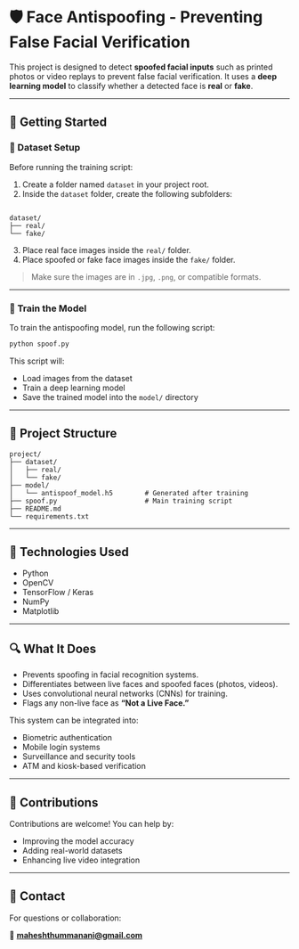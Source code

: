 
# 🛡️ Face Antispoofing - Preventing False Facial Verification

This project is designed to detect **spoofed facial inputs** such as printed photos or video replays to prevent false facial verification. It uses a **deep learning model** to classify whether a detected face is **real** or **fake**.

---

## 🚀 Getting Started

### 📁 Dataset Setup

Before running the training script:

1. Create a folder named `dataset` in your project root.
2. Inside the `dataset` folder, create the following subfolders:

```

dataset/
├── real/
└── fake/

````

3. Place real face images inside the `real/` folder.
4. Place spoofed or fake face images inside the `fake/` folder.

> Make sure the images are in `.jpg`, `.png`, or compatible formats.

---

### 🧠 Train the Model

To train the antispoofing model, run the following script:

```bash
python spoof.py
````

This script will:

* Load images from the dataset
* Train a deep learning model
* Save the trained model into the `model/` directory

---

## 📁 Project Structure

```
project/
├── dataset/
│   ├── real/
│   └── fake/
├── model/
│   └── antispoof_model.h5        # Generated after training
├── spoof.py                      # Main training script
├── README.md
└── requirements.txt
```

---

## 🧰 Technologies Used

* Python
* OpenCV
* TensorFlow / Keras
* NumPy
* Matplotlib

---

## 🔍 What It Does

* Prevents spoofing in facial recognition systems.
* Differentiates between live faces and spoofed faces (photos, videos).
* Uses convolutional neural networks (CNNs) for training.
* Flags any non-live face as **“Not a Live Face.”**

This system can be integrated into:

* Biometric authentication
* Mobile login systems
* Surveillance and security tools
* ATM and kiosk-based verification

---

## 🙌 Contributions

Contributions are welcome! You can help by:

* Improving the model accuracy
* Adding real-world datasets
* Enhancing live video integration

---

## 📧 Contact

For questions or collaboration:

📩 **[maheshthummanani@gmail.com](mailto:maheshthummanani@gmail.com)**

